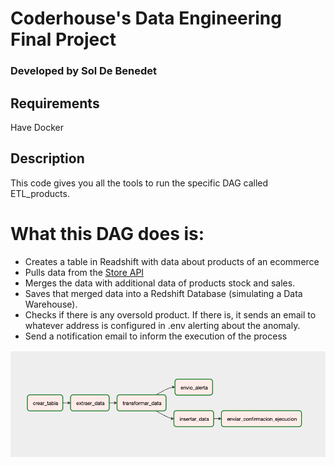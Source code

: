 # Coderhouse's Data Engineering Final Project
### Developed by Sol De Benedet
## Requirements
Have Docker
## Description
This code gives you all the tools to run the specific DAG called ETL_products.

# What this DAG does is:

* Creates a table in Readshift with data about products of an ecommerce
* Pulls data from the [Store API](https://storerestapi.com/)
* Merges the data with additional data of products stock and sales. 
* Saves that merged data into a Redshift Database (simulating a Data Warehouse).
* Checks if there is any oversold product. If there is, it sends an email to whatever address is configured in .env alerting about the anomaly.
* Send a notification email to inform the execution of the process

![alt text](https://github.com/curlydaria/coderhouse-data-engineer/blob/master/dag_screenshot.png)

